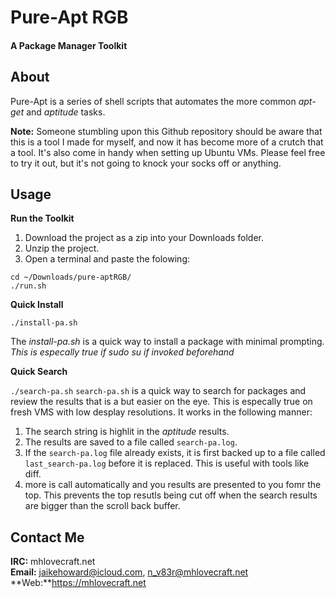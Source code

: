 Pure-Apt RGB
============
#### A Package Manager Toolkit

## About

Pure-Apt is a series of shell scripts that automates the more common *apt-get* and *aptitude* tasks.

**Note:** Someone stumbling upon this Github repository should be aware that this is a tool I made for myself, and now it has become more of a crutch that a tool.  It's also come in handy when setting up Ubuntu VMs.  Please feel free to try it out, but it's not going to knock your socks off or anything.

## Usage

**Run the Toolkit**

1. Download the project as a zip into your Downloads folder.
2. Unzip the project.
3. Open a terminal and paste the folowing:
```
cd ~/Downloads/pure-aptRGB/
./run.sh
```
**Quick Install**

```
./install-pa.sh
```
The *install-pa.sh* is a quick way to install a package with minimal prompting.  *This is especally true if sudo su if invoked beforehand*

**Quick Search**

``./search-pa.sh``
`search-pa.sh` is a quick way to search for packages and review the results that is a but easier on the eye. This is especally true on fresh VMS with low desplay resolutions.  It works in the following manner:

1. The search string is highlit in the *aptitude* results.
2. The results are saved to a file called ``search-pa.log``.
3. If the ``search-pa.log`` file already exists, it is first backed up to a file called ``last_search-pa.log`` before it is replaced.  This is useful with tools like diff.
4. more is call automatically and you results are presented to you fomr the top.  This prevents the top resutls being cut off when the search results are bigger than the scroll back buffer.

## Contact Me

**IRC:** mhlovecraft.net  
**Email:** jaikehoward@icloud.com, n_v83r@mhlovecraft.net  
**Web:**https://mhlovecraft.net  

